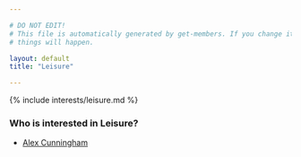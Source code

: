 ```yaml
---

# DO NOT EDIT!
# This file is automatically generated by get-members. If you change it, bad
# things will happen.

layout: default
title: "Leisure"

---
```


{% include interests/leisure.md %}

### Who is interested in Leisure?


* [Alex Cunningham](/members/alex-cunningham.html)

